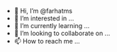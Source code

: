 - 👋 Hi, I’m @farhatms
- 👀 I’m interested in ...
- 🌱 I’m currently learning ...
- 💞️ I’m looking to collaborate on ...
- 📫 How to reach me ...

<!---
farhatms/farhatms is a ✨ special ✨ repository because its `README.md` (this file) appears on your GitHub profile.
You can click the Preview link to take a look at your changes.
--->

